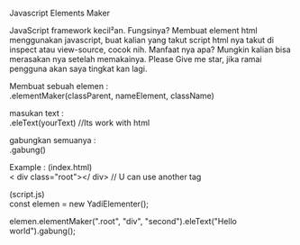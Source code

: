 Javascript Elements Maker

JavaScript framework kecil²an. Fungsinya? Membuat element html menggunakan javascript, buat kalian yang takut script html nya takut di inspect atau view-source, cocok nih. Manfaat nya apa? Mungkin kalian bisa merasakan nya setelah memakainya.
Please Give me star, jika ramai pengguna akan saya tingkat kan lagi.

Membuat sebuah elemen :<br>
.elementMaker(classParent, nameElement, className)

masukan text : <br>
.eleText(yourText) //Its work with html

gabungkan semuanya :<br>
.gabung()

Example : 
(index.html)<br>
< div class="root"></ div> // U can use another tag<br>

(script.js)<br>
const elemen = new YadiElementer();<br>

elemen.elementMaker(".root", "div", "second").eleText("Hello world").gabung();


